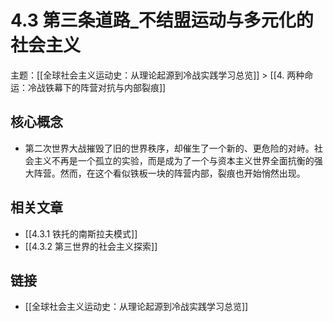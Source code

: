 # 4.3 第三条道路_不结盟运动与多元化的社会主义

主题：[[全球社会主义运动史：从理论起源到冷战实践学习总览]] > [[4. 两种命运：冷战铁幕下的阵营对抗与内部裂痕]]

## 核心概念

- 第二次世界大战摧毁了旧的世界秩序，却催生了一个新的、更危险的对峙。社会主义不再是一个孤立的实验，而是成为了一个与资本主义世界全面抗衡的强大阵营。然而，在这个看似铁板一块的阵营内部，裂痕也开始悄然出现。

## 相关文章

- [[4.3.1 铁托的南斯拉夫模式]]
- [[4.3.2 第三世界的社会主义探索]]

## 链接

- [[全球社会主义运动史：从理论起源到冷战实践学习总览]]
